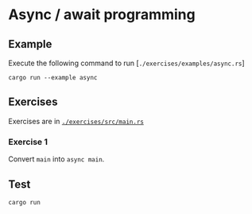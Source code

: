 # Async / await programming

## Example

Execute the following command to run [`./exercises/examples/async.rs`]

```shell
cargo run --example async
```

## Exercises

Exercises are in [`./exercises/src/main.rs`](./exercises/src/main.rs)

### Exercise 1

Convert `main` into `async main`.

## Test

```shell
cargo run
```
